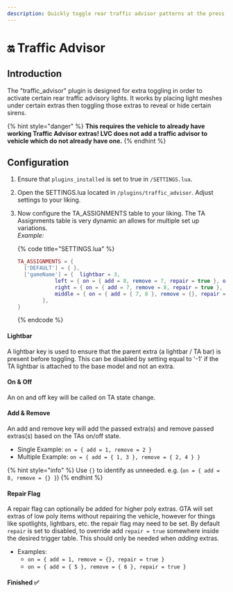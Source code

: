 ```yaml
---
description: Quickly toggle rear traffic advisor patterns at the press of a button.
---
```


# 🔛 Traffic Advisor

## Introduction

The "traffic\_advisor" plugin is designed for extra toggling in order to activate certain rear traffic advisory lights. It works by placing light meshes under certain extras then toggling those extras to reveal or hide certain sirens.

{% hint style="danger" %}
**This requires the vehicle to already have working Traffic Advisor extras! LVC does not add a traffic advisor to vehicle which do not already have one.**
{% endhint %}

## Configuration

1. Ensure that `plugins_installed` is set to true in `/SETTINGS.lua`.
2. Open the SETTINGS.lua located in `/plugins/traffic_advisor`. Adjust settings to your liking.
3.  Now configure the TA\_ASSIGNMENTS table to your liking. The TA Assignments table is very dynamic an allows for multiple set up variations.\
    _Example:_

    {% code title="SETTINGS.lua" %}
    ```lua
    TA_ASSIGNMENTS = {
      ['DEFAULT'] = { },
      ['gameName'] = { 	lightbar = 3, 
    			left = { on = { add = 8, remove = 7, repair = true }, off = { add = {}, remove = { 7, 8 } } }, 
    			right = { on = { add = 7, remove = 8, repair = true }, off = { add = {}, remove = { 7, 8 } } }, 
    			middle = { on = { add = { 7, 8 }, remove = {}, repair = true }, off = { add = {}, remove = { 7, 8 } } }, 
    		},   
    }
    ```
    {% endcode %}

#### Lightbar

A lightbar key is used to ensure that the parent extra (a lightbar / TA bar) is present before toggling. This can be disabled by setting equal to '-1' if the TA lightbar is attached to the base model and not an extra.

#### On & Off

An on and off key will be called on TA state change.

#### Add & Remove

An add and remove key will add the passed extra(s) and remove passed extras(s) based on the TAs on/off state.

* Single Example: `on = { add = 1, remove = 2 }`
* Multiple Example: `on = { add = { 1, 3 }, remove = { 2, 4 } }`

{% hint style="info" %}
&#x20;Use `{}` to identify as unneeded. e.g. (`on = { add = 8, remove = {} }`)
{% endhint %}

#### Repair Flag

A repair flag can optionally be added for higher poly extras. GTA will set extras of low poly items without repairing the vehicle, however for things like spotlights, lightbars, etc. the repair flag may need to be set. By default `repair` is set to disabled, to override add `repair = true` somewhere inside the desired trigger table. This should only be needed when _adding_ extras.

* Examples:
  * `on = { add = 1, remove = {}, repair = true }`
  * `on = { add = { 5 }, remove = { 6 }, repair = true }`

#### Finished ✅
